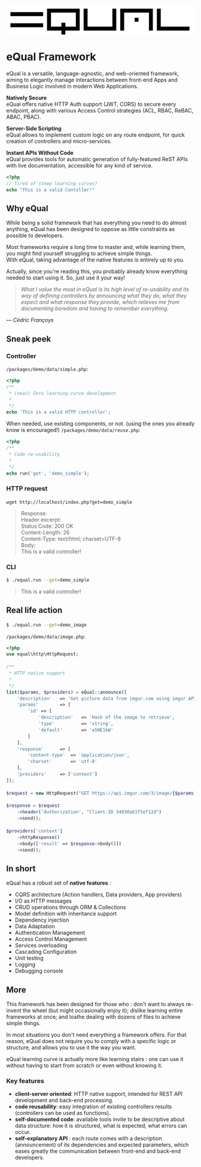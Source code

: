 ![](_assets/img/equal_logo_w_bg.png)

# eQual Framework

eQual is a versatile, language-agnostic, and web-oriented framework, aiming to elegantly manage interactions between front-end Apps and Business Logic involved in modern Web Applications.

**Natively Secure**  
eQual offers native HTTP Auth support (JWT, CORS) to secure every endpoint, along with various Access Control strategies (ACL, RBAC, ReBAC, ABAC, PBAC).

**Server-Side Scripting**  
eQual allows to implement custom logic on any route endpoint, for quick creation of controllers and micro-services.

**Instant APIs Without Code**  
eQual provides tools for automatic generation of fully-featured ReST APIs with live documentation, accessible for any kind of service.


```php
<?php
// Tired of steep learning curves?
echo "This is a valid Contoller!"
```



## Why eQual

While being a solid framework that has everything you need to do almost anything, eQual has been designed to oppose as little constraints as possible to developers.

Most frameworks require a long time to master and, while learning them, you might find yourself struggling to achieve simple things.  
With eQual, taking advantage of the native features is entirely up to you.

Actually, since you're reading this, you probably already know everything needed to start using it. So, just use it your way!   


> *What I value the most in eQual is its high level of re-usability and its way of defining controllers by announcing what they do, what they expect and what response they provide, which relieves me from documenting boredom and having to remember everything.*

*— Cédric Françoys*


## Sneak peek

### Controller
`/packages/demo/data/simple.php`:

```php
<?php
/**
 * (near) Zero learning-curve development
 *
 */
echo 'This is a valid HTTP controller';
```

When needed, use existing components, or not. (using the ones you already know is encouraged!)
`/packages/demo/data/reuse.php`:

```php
<?php
/**
 * Code re-usability
 *
 */
echo run('get', 'demo_simple');
```


### HTTP request

`wget http://localhost/index.php?get=demo_simple`

> Response:  
> Header excerpt:  
> Status Code: 200 OK  
> Content-Length: 26  
> Content-Type: text/html; charset=UTF-8  
> Body:  
> This is a valid controller!

### CLI
```bash
$ ./equal.run --get=demo_simple
```

> This is a valid controller!


## Real life action
```bash
$ ./equal.run --get=demo_image
```

`/packages/demo/data/image.php`:

```php
<?php
use equal\http\HttpRequest;

/**
 * HTTP native support
 *
 */
list($params, $providers) = eQual::announce([
    'description'   => 'Get picture data from imgur.com using imgur API.',
    'params'        => [
        'id' => [
            'description'   => 'Hash of the image to retrieve',
            'type'          => 'string',
            'default'       => 'a5NE1kW'
        ]
    ],
    'response'      => [
        'content-type'  => 'application/json',
        'charset'       => 'utf-8'
    ],
    'providers'     => ['context']
]);

$request = new HttpRequest("GET https://api.imgur.com/3/image/{$params['id']}");

$response = $request
    ->header('Authorization', "Client-ID 34030ab1f5ef12d")
    ->send();
            
$providers['context']
    ->httpResponse()
    ->body(['result' => $response->body()])
    ->send();
```



## In short

eQual has a robust set of **native features** : 

* CQRS architecture (Action handlers, Data providers, App providers)
* I/O as HTTP messages
* CRUD operations through ORM & Collections
* Model definition with inheritance support
* Dependency injection
* Data Adaptation
* Authentication Management
* Access Control Management
* Services overloading
* Cascading Configuration 
* Unit testing
* Logging
* Debugging console



## More


This framework has been designed for those who : don't want to always re-invent the wheel (but might occasionally enjoy it); dislike learning entire frameworks at once; and loathe dealing with dozens of files to achieve simple things.

In most situations you don't need everything a framework offers. For that reason, eQual does not require you to comply with a specific logic or structure, and allows you to use it the way you want.


eQual learning curve is actually more like learning stairs : one can use it without having to start from scratch or even without knowing it.



### Key features

* **client-server oriented**: HTTP native support, intended for REST API development and back-end processing.
* **code reusability**: easy integration of existing controllers results (controllers can be used as functions).
* **self-documented code**: available tools invite to be descriptive about data structure: how it is structured, what is expected, what errors can occur.
* **self-explanatory API** : each route comes with a description (announcement) of its dependencies and expected parameters, which eases greatly the communication between front-end and back-end developers.

